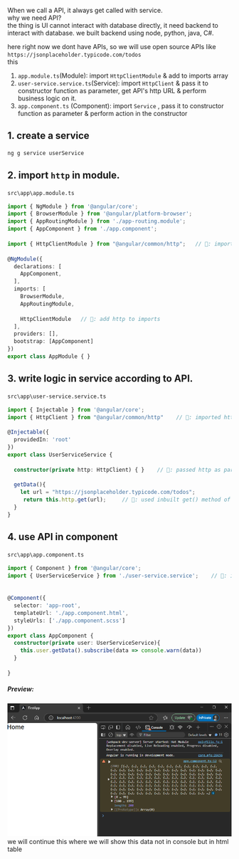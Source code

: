 When we call a API, it always get called with service.  
why we need API?  
the thing is UI cannot interact with database directly, it need backend to interact with database. we built backend using node, python, java, C#.  

here right now we dont have APIs, so we will use open source APIs like  
`https://jsonplaceholder.typicode.com/todos`  
this  

1. `app.module.ts`(Module):  import `HttpClientModule` & add to imports array 
2. `user-service.service.ts`(Service): import `HttpClient` & pass it to constructor function as parameter, get API's http URL & perform business logic on it.  
3. `app.component.ts` (Component):  import `Service` , pass it to constructor function as parameter & perform action in the constructor  

## 1. create a service  
```sh
ng g service userService
```  

## 2. import `http` in module.  
`src\app\app.module.ts`
```ts
import { NgModule } from '@angular/core';
import { BrowserModule } from '@angular/platform-browser';
import { AppRoutingModule } from './app-routing.module';
import { AppComponent } from './app.component';

import { HttpClientModule } from "@angular/common/http";   // 🔄: imported http into module 

@NgModule({
  declarations: [
    AppComponent,
  ],
  imports: [
    BrowserModule,
    AppRoutingModule,

    HttpClientModule   // 🔄: add http to imports
  ],
  providers: [], 
  bootstrap: [AppComponent]
})
export class AppModule { }
```  

## 3. write logic in service according to API.  
`src\app\user-service.service.ts`  
```typescript
import { Injectable } from '@angular/core';
import { HttpClient } from "@angular/common/http"    // 🔄: imported http

@Injectable({
  providedIn: 'root'
})
export class UserServiceService {

  constructor(private http: HttpClient) { }    // 🔄: passed http as parameter in constructor

  getData(){
    let url = "https://jsonplaceholder.typicode.com/todos";
     return this.http.get(url);     // 🔄: used inbuilt get() method of http 
  }
}
```  

## 4. use API in component  
`src\app\app.component.ts`  
```ts
import { Component } from '@angular/core';
import { UserServiceService } from './user-service.service';    // 🔄: imported service into component


@Component({
  selector: 'app-root',
  templateUrl: './app.component.html',
  styleUrls: ['./app.component.scss']
})
export class AppComponent {
  constructor(private user: UserServiceService){
    this.user.getData().subscribe(data => console.warn(data))
  }

} 
```  
##### Preview:  
![alt](../../z_Images/04/05.png)  
we will continue this where we will show this data not in console but in html table  
